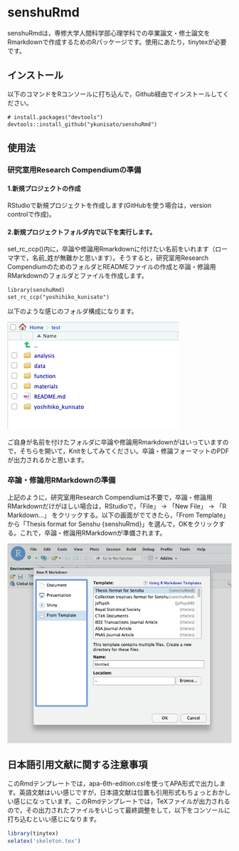 
<!-- README.md is generated from README.Rmd. Please edit that file -->

# senshuRmd

<!-- badges: start -->

<!-- badges: end -->

senshuRmdは，専修大学人間科学部心理学科での卒業論文・修士論文をRmarkdownで作成するためのRパッケージです。使用にあたり，tinytexが必要です。

## インストール

以下のコマンドをRコンソールに打ち込んで，Github経由でインストールしてください。

    # install.packages("devtools")
    devtools::install_github("ykunisato/senshuRmd")

## 使用法

### 研究室用Research Compendiumの準備

#### 1.新規プロジェクトの作成

RStudioで新規プロジェクトを作成します(GitHubを使う場合は，version
controlで作成)。

#### 2.新規プロジェクトフォルダ内で以下を実行します。

set\_rc\_ccp()内に，卒論や修論用Rmarkdownに付けたい名前をいれます（ローマ字で，名前\_姓が無難かと思います）。そうすると，研究室用Research
CompendiumのためのフォルダとREADMEファイルの作成と卒論・修論用RMarkdownのフォルダとファイルを作成します。

    library(senshuRmd)
    set_rc_ccp("yoshihiko_kunisato")

以下のような感じのフォルダ構成になります。

![](docs/fig1.png)

ご自身が名前を付けたフォルダに卒論や修論用Rmarkdownがはいっていますので，そちらを開いて，Knitをしてみてください。卒論・修論フォーマットのPDFが出力されるかと思います。

### 卒論・修論用RMarkdownの準備

上記のように，研究室用Research
Compendiumは不要で，卒論・修論用RMarkdownだけがほしい場合は，RStudioで，「File」
-\> 「New File」 -\> 「R Markdown…」 をクリックする。以下の画面がでてきたら，「From
Template」から「Thesis format for Senshu
{senshuRmd}」を選んで，OKをクリックする。これで，卒論・修論用RMarkdownが準備されます。

![](docs/fig2.png)

## 日本語引用文献に関する注意事項

このRmdテンプレートでは，apa-6th-edition.cslを使ってAPA形式で出力します。英語文献はいい感じですが，日本語文献は位置も引用形式もちょっとおかしい感じになっています。このRmdテンプレートでは，TeXファイルが出力されるので，その出力されたファイルをいじって最終調整をして，以下をコンソールに打ち込むといい感じになります。

``` r
library(tinytex)
xelatex('skeleton.tex')
```
